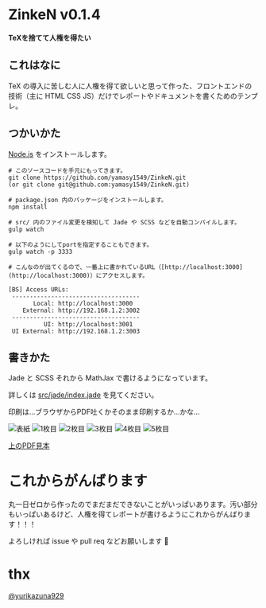 # ZinkeN v0.1.4

**TeXを捨てて人権を得たい**

## これはなに

TeX の導入に苦しむ人に人権を得て欲しいと思って作った、フロントエンドの技術（主に HTML CSS JS）だけでレポートやドキュメントを書くためのテンプレ。

## つかいかた

[Node.js](https://nodejs.org/en/) をインストールします。

```
# このソースコードを手元にもってきます。
git clone https://github.com/yamasy1549/ZinkeN.git
(or git clone git@github.com:yamasy1549/ZinkeN.git)

# package.json 内のパッケージをインストールします。
npm install

# src/ 内のファイル変更を検知して Jade や SCSS などを自動コンパイルします。
gulp watch

# 以下のようにしてportを指定することもできます。
gulp watch -p 3333
```

```
# こんなのが出てくるので、一番上に書かれているURL（[http://localhost:3000](http://localhost:3000)）にアクセスします。

[BS] Access URLs:
 ------------------------------------
       Local: http://localhost:3000
    External: http://192.168.1.2:3002
 ------------------------------------
          UI: http://localhost:3001
 UI External: http://192.168.1.2:3003
 ```

## 書きかた

Jade と SCSS それから MathJax で書けるようになっています。

詳しくは [src/jade/index.jade](./src/jade/index.jade) を見てください。

印刷は…ブラウザからPDF吐くかそのまま印刷するか…かな…

<img alt="表紙" src="./images/zinken-0.png">

<img alt="1枚目" src="./images/zinken-1.png">

<img alt="2枚目" src="./images/zinken-2.png">

<img alt="3枚目" src="./images/zinken-3.png">

<img alt="4枚目" src="./images/zinken-4.png">

<img alt="5枚目" src="./images/zinken-5.png">

[上のPDF見本](https://github.com/yamasy1549/ZinkeN/files/253977/ZinkeN.pdf)


# これからがんばります

丸一日ゼロから作ったのでまだまだできないことがいっぱいあります。汚い部分もいっぱいあるけど、人権を得てレポートが書けるようにこれからがんばります！！！

よろしければ issue や pull req などお願いします :pray:

# thx

[@yurikazuna929](https://github.com/yurikazuna929)
